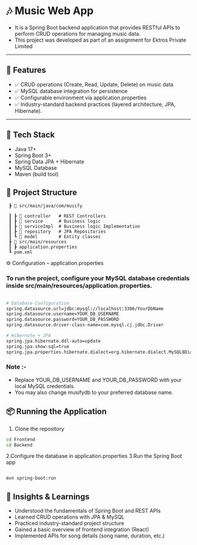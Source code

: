 # 🎶 Music Web App

- It is a Spring Boot backend application that provides RESTful APIs to perform CRUD operations for managing music data.
 - This project was developed as part of an assignment for Ektros Private Limited
---
## 🚀 Features

- ✅ CRUD operations (Create, Read, Update, Delete) on music data
- ✅ MySQL database integration for persistence
- ✅ Configurable environment via application.properties
- ✅ Industry-standard backend practices (layered architecture, JPA, Hibernate).
---
## 📌 Tech Stack

- Java 17+
- Spring Boot 3+
- Spring Data JPA + Hibernate
- MySQL Database
- Maven (build tool)

## 📂 Project Structure
```
 ┣ 📂 src/main/java/com/musify

 ┃ ┣ 📂 controller   # REST Controllers
 ┃ ┣ 📂 service      # Business logic
 ┃ ┣ 📂 serviceImpl  # Business logic Implementation
 ┃ ┣ 📂 repository   # JPA Repositories
 ┃ ┗ 📂 model        # Entity classes
 ┣ 📂 src/main/resources
 ┃ ┣ application.properties
 ┗ pom.xml
```

⚙️ Configuration – application.properties
 ### To run the project, configure your MySQL database credentials inside src/main/resources/application.properties.
``` bash

# Database Configuration
spring.datasource.url=jdbc:mysql://localhost:3306/YourDbName
spring.datasource.username=YOUR_DB_USERNAME
spring.datasource.password=YOUR_DB_PASSWORD
spring.datasource.driver-class-name=com.mysql.cj.jdbc.Driver

# Hibernate + JPA
spring.jpa.hibernate.ddl-auto=update
spring.jpa.show-sql=true
spring.jpa.properties.hibernate.dialect=org.hibernate.dialect.MySQL8Dialect
```

 ###  Note :- 
- Replace YOUR_DB_USERNAME and YOUR_DB_PASSWORD with your local MySQL credentials.
- You may also change musifydb to your preferred database name.



## 📦 Running the Application
 1. Clone the repository
``` bash git clone https://github.com/Sk2112/Music-webapp
cd Frontend
cd Backend
```
2.Configure the database in application.properties
3.Run the Spring Boot app

``` bash

mvn spring-boot:run
```
## 📌 Insights & Learnings
- Understood the fundamentals of Spring Boot and REST APIs
- Learned CRUD operations with JPA & MySQL
- Practiced industry-standard project structure
- Gained a basic overview of frontend integration (React)
- Implemented APIs for song details (song name, duration, etc.)
